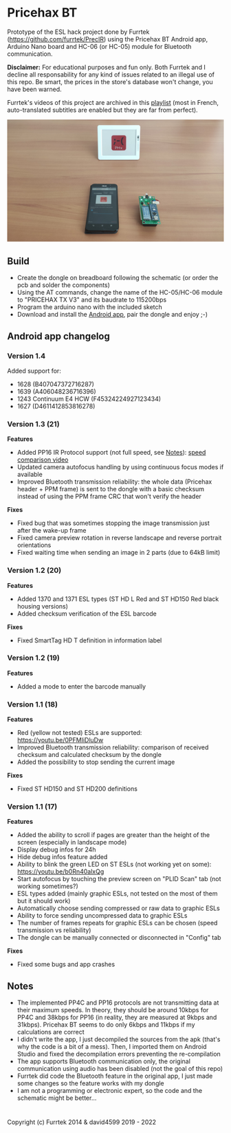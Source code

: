 # Pricehax BT
Prototype of the ESL hack project done by Furrtek (https://github.com/furrtek/PrecIR) using the Pricehax BT Android app, Arduino Nano board and HC-06 (or HC-05) module for Bluetooth communication.

**Disclaimer:** For educational purposes and fun only. Both Furrtek and I decline all responsability for any kind of issues related to an illegal use of this repo. Be smart, the prices in the store's database won't change, you have been warned.

Furrtek's videos of this project are archived in this [playlist](https://www.youtube.com/playlist?list=PLhEz48id1qqD27sRc73mDFfBpu_RcLxfZ) (most in French, auto-translated subtitles are enabled but they are far from perfect).

<img src="PricehaxBT.jpg" width="640" alt="PricehaxBT">

## Build
- Create the dongle on breadboard following the schematic (or order the pcb and solder the components)
- Using the AT commands, change the name of the HC-05/HC-06 module to "PRICEHAX TX V3" and its baudrate to 115200bps
- Program the arduino nano with the included sketch
- Download and install the [Android app](https://github.com/dandri/PricehaxBT/releases/latest), pair the dongle and enjoy ;-)

## Android app changelog

### Version 1.4

Added support for:
- 1628 (B407047372716287)
- 1639 (A406048236716396)
- 1243 Continuum E4 HCW (F45324224927123434)
- 1627 (D4611412853816278)

### Version 1.3 (21)

**Features**
- Added PP16 IR Protocol support (not full speed, see [Notes](https://github.com/david4599/PricehaxBT#notes)): [speed comparison video](https://youtu.be/DFfLOQh_ERs)
- Updated camera autofocus handling by using continuous focus modes if available
- Improved Bluetooth transmission reliability: the whole data (Pricehax header + PPM frame) is sent to the dongle with a basic checksum instead of using the PPM frame CRC that won't verify the header

**Fixes**
- Fixed bug that was sometimes stopping the image transmission just after the wake-up frame
- Fixed camera preview rotation in reverse landscape and reverse portrait orientations
- Fixed waiting time when sending an image in 2 parts (due to 64kB limit)

### Version 1.2 (20)

**Features**
- Added 1370 and 1371 ESL types (ST HD L Red and ST HD150 Red black housing versions)
- Added checksum verification of the ESL barcode

**Fixes**
- Fixed SmartTag HD T definition in information label

### Version 1.2 (19)

**Features**
- Added a mode to enter the barcode manually

### Version 1.1 (18)

**Features**
- Red (yellow not tested) ESLs are supported: https://youtu.be/0PFMIiDluDw
- Improved Bluetooth transmission reliability: comparison of received checksum and calculated checksum by the dongle
- Added the possibility to stop sending the current image

**Fixes**
- Fixed ST HD150 and ST HD200 definitions

### Version 1.1 (17)

**Features**
- Added the ability to scroll if pages are greater than the height of the screen (especially in landscape mode)
- Display debug infos for 24h
- Hide debug infos feature added
- Ability to blink the green LED on ST ESLs (not working yet on some): https://youtu.be/b0Rn40alxQg
- Start autofocus by touching the preview screen on "PLID Scan" tab (not working sometimes?)
- ESL types added (mainly graphic ESLs, not tested on the most of them but it should work)
- Automatically choose sending compressed or raw data to graphic ESLs
- Ability to force sending uncompressed data to graphic ESLs
- The number of frames repeats for graphic ESLs can be chosen (speed transmission vs reliability)
- The dongle can be manually connected or disconnected in "Config" tab

**Fixes**
- Fixed some bugs and app crashes

## Notes
- The implemented PP4C and PP16 protocols are not transmitting data at their maximum speeds. In theory, they should be around 10kbps for PP4C and 38kbps for PP16 (in reality, they are measured at 9kbps and 31kbps). Pricehax BT seems to do only 6kbps and 11kbps if my calculations are correct
- I didn't write the app, I just decompiled the sources from the apk (that's why the code is a bit of a mess). Then, I imported them on Android Studio and fixed the decompilation errors preventing the re-compilation
- The app supports Bluetooth communication only, the original communication using audio has been disabled (not the goal of this repo)
- Furrtek did code the Bluetooth feature in the original app, I just made some changes so the feature works with my dongle
- I am not a programming or electronic expert, so the code and the schematic might be better...

#

Copyright (c) Furrtek 2014 & david4599 2019 - 2022
